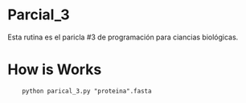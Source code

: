 # Parcial_3

Esta rutina es el paricla #3 de programación para ciancias biológicas.

# How is Works 

        python parical_3.py "proteina".fasta  